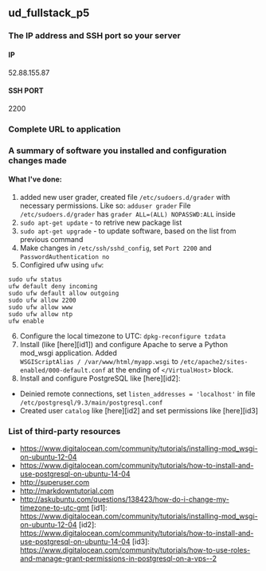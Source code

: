 ## ud_fullstack_p5
### The IP address and SSH port so your server
#### IP
52.88.155.87
#### SSH PORT
2200
### Complete URL to application

### A summary of software you installed and configuration changes made
#### What I've done:
1. added new user grader, created file `/etc/sudoers.d/grader` with necessary permissions. Like so: `adduser grader` File `/etc/sudoers.d/grader` has `grader ALL=(ALL) NOPASSWD:ALL` inside
2. `sudo apt-get update` - to retrive new package list
3. `sudo apt-get upgrade` - to update software, based on the list from previous command
4. Make changes in `/etc/ssh/sshd_config`, set `Port 2200` and `PasswordAuthentication no`
5. Configired ufw using `ufw`:

  ```{r tidy=FALSE}
sudo ufw status
ufw default deny incoming
sudo ufw default allow outgoing
sudo ufw allow 2200
sudo ufw allow www
sudo ufw allow ntp
ufw enable
```
6. Configure the local timezone to UTC: `dpkg-reconfigure tzdata`
7. Install (like [here][id1]) and configure Apache to serve a Python mod_wsgi application. Added <br>`WSGIScriptAlias / /var/www/html/myapp.wsgi` to `/etc/apache2/sites-enabled/000-default.conf` at the ending of `</VirtualHost>` block.
8. Install and configure PostgreSQL like [here][id2]:
  - Deinied remote connections, set `listen_addresses = 'localhost'` in file<br> `/etc/postgresql/9.3/main/postgresql.conf`
  - Created user `catalog` like [here][id2] and set permissions like [here][id3]

### List of third-party resources
* https://www.digitalocean.com/community/tutorials/installing-mod_wsgi-on-ubuntu-12-04
* https://www.digitalocean.com/community/tutorials/how-to-install-and-use-postgresql-on-ubuntu-14-04
* http://superuser.com
* http://markdowntutorial.com
* http://askubuntu.com/questions/138423/how-do-i-change-my-timezone-to-utc-gmt
[id1]: https://www.digitalocean.com/community/tutorials/installing-mod_wsgi-on-ubuntu-12-04
[id2]: https://www.digitalocean.com/community/tutorials/how-to-install-and-use-postgresql-on-ubuntu-14-04
[id3]: https://www.digitalocean.com/community/tutorials/how-to-use-roles-and-manage-grant-permissions-in-postgresql-on-a-vps--2

